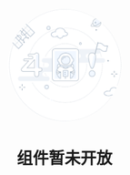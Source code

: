 <p align="center">
  <a href="https://meet-ui.com" target="_blank">
    <img width="200" style="border-radius:50%" src="/images/401.png">
  </a>
</p>
<h1 align="center">组件暂未开放</h1>